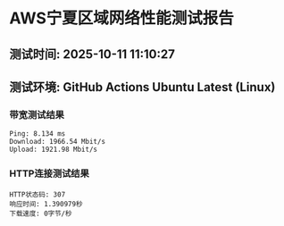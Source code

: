 # AWS宁夏区域网络性能测试报告
## 测试时间: 2025-10-11 11:10:27
## 测试环境: GitHub Actions Ubuntu Latest (Linux)

### 带宽测试结果
```
Ping: 8.134 ms
Download: 1966.54 Mbit/s
Upload: 1921.98 Mbit/s
```

### HTTP连接测试结果
```
HTTP状态码: 307
响应时间: 1.390979秒
下载速度: 0字节/秒
```

